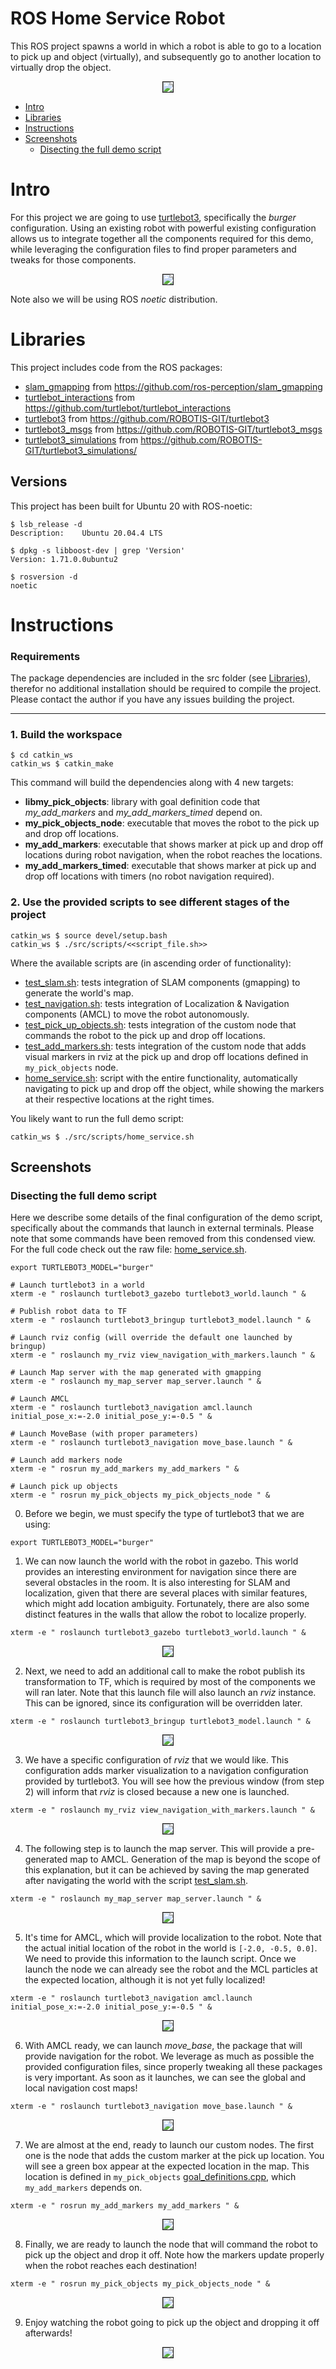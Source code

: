 # ROS Home Service Robot

This ROS project spawns a world in which a robot is able to go to a location to pick up and object (virtually), and subsequently go to another location to virtually drop the object.

<p align="center">
   <img border=1 src="./doc/final_animation_with_pause_80.gif">
</p>

* [Intro](#intro)
* [Libraries](#libraries)
* [Instructions](#instructions)
* [Screenshots](#screenshots)
    * [Disecting the full demo script](#disecting-the-full-demo-script)

# Intro

For this project we are going to use [turtlebot3](https://emanual.robotis.com/docs/en/platform/turtlebot3/overview/), specifically the *burger* configuration. Using an existing robot with powerful existing configuration allows us to integrate together all the components required for this demo, while leveraging the configuration files to find proper parameters and tweaks for those components.

<p align="center">
   <img border=1 src="https://emanual.robotis.com/assets/images/platform/turtlebot3/overview/turtlebot3_with_logo.png">
</p>

Note also we will be using ROS *noetic* distribution.

# Libraries

This project includes code from the ROS packages:

* [slam_gmapping](./catkin_ws/src/slam_gmapping) from https://github.com/ros-perception/slam_gmapping
* [turtlebot_interactions](./catkin_ws/src/turtlebot_interactions/) from https://github.com/turtlebot/turtlebot_interactions
* [turtlebot3](./catkin_ws/src/turtlebot3) from https://github.com/ROBOTIS-GIT/turtlebot3
* [turtlebot3_msgs](./catkin_ws/src/turtlebot3_msgs) from https://github.com/ROBOTIS-GIT/turtlebot3_msgs
* [turtlebot3_simulations](./catkin_ws/src/turtlebot3_simulations) from https://github.com/ROBOTIS-GIT/turtlebot3_simulations/


## Versions

This project has been built for Ubuntu 20 with ROS-noetic:

```
$ lsb_release -d
Description:	Ubuntu 20.04.4 LTS

$ dpkg -s libboost-dev | grep 'Version'
Version: 1.71.0.0ubuntu2

$ rosversion -d
noetic
```

# Instructions

### Requirements

The package dependencies are included in the src folder (see [Libraries](#libraries)), therefor no additional installation should be required to compile the project. Please contact the author if you have any issues building the project.

---

### 1. Build the workspace


```
$ cd catkin_ws
catkin_ws $ catkin_make
```

This command will build the dependencies along with 4 new targets:
* **libmy_pick_objects**: library with goal definition code that *my_add_markers* and *my_add_markers_timed* depend on.
* **my_pick_objects_node**: executable that moves the robot to the pick up and drop off locations.
* **my_add_markers**: executable that shows marker at pick up and drop off locations during robot navigation, when the robot reaches the locations.
* **my_add_markers_timed**: executable that shows marker at pick up and drop off locations with timers (no robot navigation required).


### 2. Use the provided scripts to see different stages of the project

```
catkin_ws $ source devel/setup.bash
catkin_ws $ ./src/scripts/<<script_file.sh>>
```
Where the available scripts are (in ascending order of functionality):
* [test_slam.sh](./catkin_ws/src/scripts/test_slam.sh): tests integration of SLAM components (gmapping) to generate the world's map.
* [test_navigation.sh](./catkin_ws/src/scripts/test_navigation.sh): tests integration of Localization & Navigation components (AMCL) to move the robot autonomously.
* [test_pick_up_objects.sh](./catkin_ws/src/scripts/test_pick_up_objects.sh): tests integration of the custom node that commands the robot to the pick up and drop off locations.
* [test_add_markers.sh](./catkin_ws/src/scripts/test_add_markers.sh): tests integration of the custom node that adds visual markers in rviz at the pick up and drop off locations defined in `my_pick_objects` node.
* [home_service.sh](./catkin_ws/src/scripts/home_service.sh): script with the entire functionality, automatically navigating to pick up and drop off the object, while showing the markers at their respective locations at the right times.

You likely want to run the full demo script:

```
catkin_ws $ ./src/scripts/home_service.sh
```

## Screenshots

### Disecting the full demo script

Here we describe some details of the final configuration of the demo script, specifically about the commands that launch in external terminals. Please note that some commands have been removed from this condensed view. For the full code check out the raw file: [home_service.sh](./catkin_ws/src/scripts/home_service.sh).

```
export TURTLEBOT3_MODEL="burger"

# Launch turtlebot3 in a world
xterm -e " roslaunch turtlebot3_gazebo turtlebot3_world.launch " &

# Publish robot data to TF
xterm -e " roslaunch turtlebot3_bringup turtlebot3_model.launch " &

# Launch rviz config (will override the default one launched by bringup)
xterm -e " roslaunch my_rviz view_navigation_with_markers.launch " &

# Launch Map server with the map generated with gmapping
xterm -e " roslaunch my_map_server map_server.launch " &

# Launch AMCL
xterm -e " roslaunch turtlebot3_navigation amcl.launch initial_pose_x:=-2.0 initial_pose_y:=-0.5 " &

# Launch MoveBase (with proper parameters)
xterm -e " roslaunch turtlebot3_navigation move_base.launch " &

# Launch add markers node
xterm -e " rosrun my_add_markers my_add_markers " &

# Launch pick up objects
xterm -e " rosrun my_pick_objects my_pick_objects_node " &
```

0. Before we begin, we must specify the type of turtlebot3 that we are using:
```
export TURTLEBOT3_MODEL="burger"
```

1. We can now launch the world with the robot in gazebo. This world provides an interesting environment for navigation since there are several obstacles in the room. It is also interesting for SLAM and localization, given that there are several places with similar features, which might add location ambiguity. Fortunately, there are also some distinct features in the walls that allow the robot to localize properly.

```
xterm -e " roslaunch turtlebot3_gazebo turtlebot3_world.launch " &
```

<p align="center">
   <img border=1 src="./doc/hs01_gazebo.png">
</p>

2. Next, we need to add an additional call to make the robot publish its transformation to TF, which is required by most of the components we will ran later. Note that this launch file will also launch an *rviz* instance. This can be ignored, since its configuration will be overridden later.

```
xterm -e " roslaunch turtlebot3_bringup turtlebot3_model.launch " &
```

<p align="center">
   <img border=1 src="./doc/hs02_tf.png">
</p>

3. We have a specific configuration of *rviz* that we would like. This configuration adds marker visualization to a navigation configuration provided by turtlebot3. You will see how the previous window (from step 2) will inform that *rviz* is closed because a new one is launched.

```
xterm -e " roslaunch my_rviz view_navigation_with_markers.launch " &
```

<p align="center">
   <img border=1 src="./doc/hs03_rviz.png">
</p>

4. The following step is to launch the map server. This will provide a pre-generated map to AMCL. Generation of the map is beyond the scope of this explanation, but it can be achieved by saving the map generated after navigating the world with the script [test_slam.sh](./catkin_ws/src/scripts/test_slam.sh).

```
xterm -e " roslaunch my_map_server map_server.launch " &
```

<p align="center">
   <img border=1 src="./doc/hs04_map.png">
</p>

5. It's time for AMCL, which will provide localization to the robot. Note that the actual initial location of the robot in the world is `[-2.0, -0.5, 0.0]`. We need to provide this information to the launch script. Once we launch the node we can already see the robot and the MCL particles at the expected location, although it is not yet fully localized!

```
xterm -e " roslaunch turtlebot3_navigation amcl.launch initial_pose_x:=-2.0 initial_pose_y:=-0.5 " &
```

<p align="center">
   <img border=1 src="./doc/hs05_amcl.png">
</p>

6. With AMCL ready, we can launch *move_base*, the package that will provide navigation for the robot. We leverage as much as possible the provided configuration files, since properly tweaking all these packages is very important. As soon as it launches, we can see the global and local navigation cost maps!

```
xterm -e " roslaunch turtlebot3_navigation move_base.launch " &
```

<p align="center">
   <img border=1 src="./doc/hs06_move_base.png">
</p>

7. We are almost at the end, ready to launch our custom nodes. The first one is the node that adds the custom marker at the pick up location. You will see a green box appear at the expected location in the map. This location is defined in `my_pick_objects` [goal_definitions.cpp](./catkin_ws/src/my_pick_objects/src/goal_definitions.cpp), which `my_add_markers` depends on.

```
xterm -e " rosrun my_add_markers my_add_markers " &
```

<p align="center">
   <img border=1 src="./doc/hs07_add_markers.png">
</p>

8. Finally, we are ready to launch the node that will command the robot to pick up the object and drop it off. Note how the markers update properly when the robot reaches each destination!

```
xterm -e " rosrun my_pick_objects my_pick_objects_node " &
```

<p align="center">
   <img border=1 src="./doc/hs08_pick_up.png">
</p>

9. Enjoy watching the robot going to pick up the object and dropping it off afterwards!

<p align="center">
   <img border=1 src="./doc/hs09_end.png">
</p>
